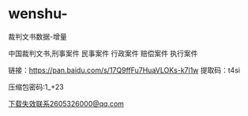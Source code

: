 # wenshu-
裁判文书数据-增量

中国裁判文书,‎刑事案件 民事案件 行政案件 赔偿案件 执行案件

链接：https://pan.baidu.com/s/17Q9ffFu7HuaVLOKs-k7l1w 
提取码：t4si

压缩包密码:1_+23

下载失效联系2605326000@qq.com

